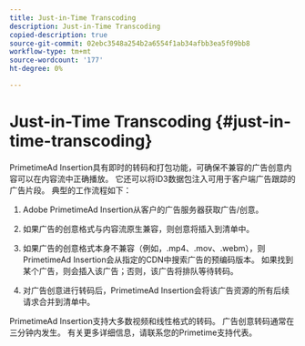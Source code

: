 ```yaml
---
title: Just-in-Time Transcoding
description: Just-in-Time Transcoding
copied-description: true
source-git-commit: 02ebc3548a254b2a6554f1ab34afbb3ea5f09bb8
workflow-type: tm+mt
source-wordcount: '177'
ht-degree: 0%

---
```


# Just-in-Time Transcoding {#just-in-time-transcoding}

PrimetimeAd Insertion具有即时的转码和打包功能，可确保不兼容的广告创意内容可以在内容流中正确播放。 它还可以将ID3数据包注入可用于客户端广告跟踪的广告片段。
典型的工作流程如下：

1. Adobe PrimetimeAd Insertion从客户的广告服务器获取广告/创意。

1. 如果广告的创意格式与内容流原生兼容，则创意将插入到清单中。

1. 如果广告的创意格式本身不兼容（例如，.mp4、.mov、.webm），则PrimetimeAd Insertion会从指定的CDN中搜索广告的预编码版本。 如果找到某个广告，则会插入该广告；否则，该广告将排队等待转码。

1. 对广告创意进行转码后，PrimetimeAd Insertion会将该广告资源的所有后续请求合并到清单中。

PrimetimeAd Insertion支持大多数视频和线性格式的转码。 广告创意转码通常在三分钟内发生。 有关更多详细信息，请联系您的Primetime支持代表。

